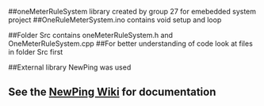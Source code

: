 



##oneMeterRuleSystem library created by group 27 for emebedded system project
##OneRuleMeterSystem.ino contains void setup and loop


##Folder Src contains oneMeterRuleSystem.h and OneMeterRuleSystem.cpp
##For better understanding of code look at files in folder Src first



##External library NewPing was  used
## See the [NewPing Wiki](https://bitbucket.org/teckel12/arduino-new-ping/wiki/Home) for documentation 
